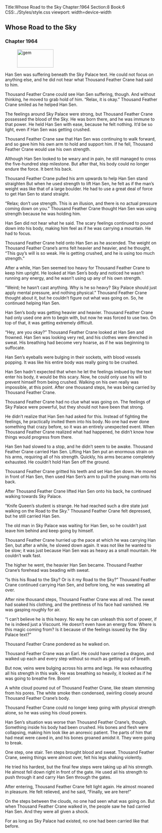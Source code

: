 Title:Whose Road to the Sky 
Chapter:1964 
Section:8 
Book:6 
CSS:../Styles/style.css 
viewport: width=device-width
  
## Whose Road to the Sky
### Chapter 1964 
<figure>
	<img src="../Images/gem.gif" alt="gem" id="gem" width="120" height="60" />
</figure>
  

  
  Han Sen was suffering beneath the Sky Palace text. He could not focus on anything else, and he did not hear what Thousand Feather Crane had said to him.

Thousand Feather Crane could see Han Sen suffering, though. And without thinking, he moved to grab hold of him. “Relax, it is okay.” Thousand Feather Crane smiled as he helped Han Sen.

The feelings around Sky Palace were strong, but Thousand Feather Crane possessed the blood of the Sky. He was born there, and he was immune to that power. He held Han Sen with ease, because he felt nothing. It’d be so light, even if Han Sen was getting crushed.

Thousand Feather Crane saw that Han Sen was continuing to walk forward, and so gave him his own arm to hold and support him. If he fell, Thousand Feather Crane would use his own strength.

Although Han Sen looked to be weary and in pain, he still managed to cross the five-hundred step milestone. But after that, his body could no longer endure the force. It bent his back.

Thousand Feather Crane pulled his arm upwards to help Han Sen stand straighten But when he used strength to lift Han Sen, he felt as if the man’s weight was like that of a large boulder. He had to use a great deal of force to get Han Sen to stand straight.

“Relax; don’t use strength. This is an illusion, and there is no actual pressure coming down on you.” Thousand Feather Crane thought Han Sen was using strength because he was holding him.

Han Sen did not hear what he said. The scary feelings continued to pound down into his body, making him feel as if he was carrying a mountain. He had to focus.

Thousand Feather Crane held onto Han Sen as he ascended. The weight on Thousand Feather Crane’s arms felt heavier and heavier, and he thought, “This guy’s will is so weak. He is getting crushed, and he is using too much strength.”

After a while, Han Sen seemed too heavy for Thousand Feather Crane to keep him upright. He looked at Han Sen’s body and noticed he wasn’t running any energy, and he wasn’t using up any of his own strength.

“Weird; he hasn’t cast anything. Why is he so heavy? Sky Palace should just apply mental pressure, and nothing physical.” Thousand Feather Crane thought about it, but he couldn’t figure out what was going on. So, he continued helping Han Sen.

Han Sen’s body was getting heavier and heavier. Thousand Feather Crane had only used one arm to begin with, but now he was forced to use two. On top of that, it was getting extremely difficult.

“Hey, are you okay?” Thousand Feather Crane looked at Han Sen and frowned. Han Sen was looking very red, and his clothes were drenched in sweat. His breathing had become very hoarse, as if he was beginning to suffocate.

Han Sen’s eyeballs were bulging in their sockets, with blood vessels popping. It was like his entire body was really going to be crushed.

Han Sen hadn’t expected that when he let the feelings imbued by the text enter his body, it would be this scary. Now, he could only use his will to prevent himself from being crushed. Walking on his own really was impossible, at this point. After one thousand steps, he was being carried by Thousand Feather Crane.

Thousand Feather Crane had no clue what was going on. The feelings of Sky Palace were powerful, but they should not have been that strong.

He didn’t realize that Han Sen had asked for this. Instead of fighting the feelings, he practically invited them into his body. No one had ever done something that crazy before, so it was an entirely unexpected event. When Thousand Feather Crane realized what had happened, he didn’t know how things would progress from there.

Han Sen had slowed to a stop, and he didn’t seem to be awake. Thousand Feather Crane carried Han Sen. Lifting Han Sen put an enormous strain on his arms, requiring all of his strength. Quickly, his arms became completely exhausted. He couldn’t hold Han Sen off the ground.

Thousand Feather Crane gritted his teeth and set Han Sen down. He moved in front of Han Sen, then used Han Sen’s arm to pull the young man onto his back.

After Thousand Feather Crane lifted Han Sen onto his back, he continued walking towards Sky Palace.

“Knife Queen’s student is strange. He had reached such a dire state just walking on the Road to the Sky.” Thousand Feather Crane felt depressed, but he still carried Han Sen.

The old man in Sky Palace was waiting for Han Sen, so he couldn’t just leave him behind and keep going by himself.

Thousand Feather Crane hurried up the pace at which he was carrying Han Sen, but after a while, he slowed down again. It was not like he wanted to be slow; it was just because Han Sen was as heavy as a small mountain. He couldn’t walk fast.

The higher he went, the heavier Han Sen became. Thousand Feather Crane’s forehead was beading with sweat.

“Is this his Road to the Sky? Or is it my Road to the Sky?” Thousand Feather Crane continued carrying Han Sen, and before long, he was sweating all over.

After nine thousand steps, Thousand Feather Crane was all red. The sweat had soaked his clothing, and the prettiness of his face had vanished. He was gasping roughly for air.

“I can’t believe he is this heavy. No way he can unleash this sort of power, if he is indeed just a Viscount. He doesn’t even have an energy flow. Where is this magic coming from? Is it because of the feelings issued by the Sky Palace text?”

Thousand Feather Crane pondered as he walked on.

Thousand Feather Crane was an Earl. He could have carried a dragon, and walked up each and every step without so much as getting out of breath.

But now, veins were bulging across his arms and legs. He was exhausting all his strength in this walk. He was breathing so heavily, it looked as if he was going to breathe fire. Boom!

A white cloud poured out of Thousand Feather Crane, like steam stemming from his pores. The white smoke then condensed, swirling closely around Thousand Feather Crane’s body.

Thousand Feather Crane could no longer keep going with physical strength alone, so he was using his cloud powers.

Han Sen’s situation was worse than Thousand Feather Crane’s, though. Something inside his body had been crushed. His bones and flesh were collapsing, making him look like an anorexic patient. The parts of him that had meat were caved in, and his bones groaned amidst it. They were going to break.

One step, one stair. Ten steps brought blood and sweat. Thousand Feather Crane, seeing things were almost over, felt his legs shaking violently.

He tried his hardest, but the final few steps were taking up all his strength. He almost fell down right in front of the gate. He used all his strength to push through it and carry Han Sen through the gates.

After entering, Thousand Feather Crane felt light again. He almost moaned in pleasure. He felt relieved, and he said, “Finally, we are here!”

On the steps between the clouds, no one had seen what was going on. But when Thousand Feather Crane walked in, the people saw he had carried Han Sen. And they were all given a shock.

For as long as Sky Palace had existed, no one had been carried like that before.
